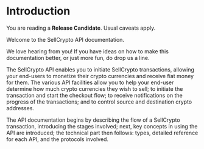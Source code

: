 # Introduction #

<aside class="warning">
You are reading a <strong>Release Candidate</strong>. Usual caveats apply.
</aside>

Welcome to the SellCrypto API documentation.

<aside class="notice">
We love hearing from you! If you have ideas on how to make this documentation better, or just more fun, do drop us a line.
</aside>

The SellCrypto API enables you to initiate SellCrypto transactions, allowing your end-users to monetize their crypto currencies and receive fiat money for them. The various API facilities allow you to help your end-user determine how much crypto currencies they wish to sell; to initiate the transaction and start the checkout flow; to receive notifications on the progress of the transactions; and to control source and destination crypto addresses.

The API documentation begins by describing the flow of a SellCrypto transaction, introducing the stages involved; next, key concepts in using the API are introduced; the technical part then follows: types, detailed reference for each API, and the protocols involved.

[modeline]: # ( vim: set ts=2 sw=2 expandtab wrap linebreak: )
